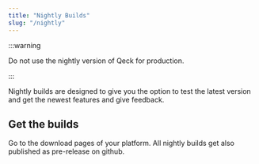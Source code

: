 ```yaml
---
title: "Nightly Builds"
slug: "/nightly"
---
```


:::warning

Do not use the nightly version of Qeck for production.

:::

Nightly builds are designed to give you the option to test the latest version and get the newest features
and give feedback.

## Get the builds

Go to the download pages of your platform.
All nightly builds get also published as pre-release on github.
